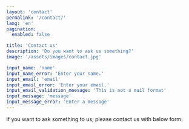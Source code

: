 ```yaml
---
layout: 'contact'
permalink: '/contact/'
lang: 'en'
pagination:
  enabled: false

title: 'Contact us'
description: 'Do you want to ask us something?'
image: '/assets/images/contact.jpg'

input_name: 'name'
input_name_error: 'Enter your name.'
input_email: 'email'
input_email_error: 'Enter your email.'
input_email_validation_meesage: 'This is not a mail format'
input_message: 'message'
input_message_error: 'Enter a message'
---
```


If you want to ask something to us, please contact us with below form.
